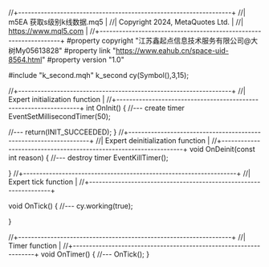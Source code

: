 //+------------------------------------------------------------------+
//|                                               m5EA 获取s级别k线数据.mq5 |
//|                                  Copyright 2024, MetaQuotes Ltd. |
//|                                             https://www.mql5.com |
//+------------------------------------------------------------------+
#property copyright "江苏鑫起点信息技术服务有限公司@大树My05613828"
#property link      "https://www.eahub.cn/space-uid-8564.html"
#property version   "1.0"





#include "k_second.mqh"
k_second cy(Symbol(),3,15);





//+------------------------------------------------------------------+
//| Expert initialization function                                   |
//+------------------------------------------------------------------+
int OnInit()
  {
//--- create timer
   EventSetMillisecondTimer(50);
   
//---
   return(INIT_SUCCEEDED);
  }
//+------------------------------------------------------------------+
//| Expert deinitialization function                                 |
//+------------------------------------------------------------------+
void OnDeinit(const int reason)
  {
//--- destroy timer
   EventKillTimer();
   
  }
//+------------------------------------------------------------------+
//| Expert tick function                                             |
//+------------------------------------------------------------------+



void OnTick()
  {
//---
cy.working(true);
   
  }



  
//+------------------------------------------------------------------+
//| Timer function                                                   |
//+------------------------------------------------------------------+
void OnTimer()
  {
//---
   OnTick();
  }

